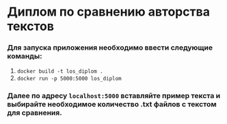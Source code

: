 # Диплом по сравнению авторства текстов

### Для запуска приложения необходимо ввести следующие команды:
1. `docker build -t los_diplom .`
2. `docker run -p 5000:5000 los_diplom`
   
### Далее по адресу ```localhost:5000``` вставляйте пример текста и выбирайте необходимое количество .txt файлов с текстом для сравнения.